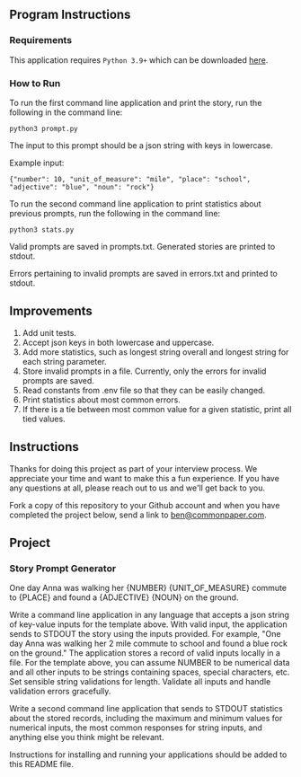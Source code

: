 ## Program Instructions

### Requirements

This application requires <code>Python 3.9+</code> which can be downloaded [here](https://www.python.org/downloads/).

### How to Run

To run the first command line application and print the story, run the following in the command line:

<code>python3 prompt.py</code>

The input to this prompt should be a json string with keys in lowercase.

Example input:

<code>{"number": 10, "unit_of_measure": "mile", "place": "school", "adjective": "blue", "noun": "rock"}</code>

To run the second command line application to print statistics about previous prompts, run the following in the command
line:

<code>python3 stats.py</code>

Valid prompts are saved in prompts.txt. Generated stories are printed to stdout.

Errors pertaining to invalid prompts are saved in errors.txt and printed to stdout.

## Improvements

1. Add unit tests. 
2. Accept json keys in both lowercase and uppercase.
3. Add more statistics, such as longest string overall and longest string for each string parameter.
4. Store invalid prompts in a file. Currently, only the errors for invalid prompts are saved.
5. Read constants from .env file so that they can be easily changed.
6. Print statistics about most common errors.
7. If there is a tie between most common value for a given statistic, print all tied values.

## Instructions

Thanks for doing this project as part of your interview process. We appreciate your time and want to make this a fun
experience. If you have any questions at all, please reach out to us and we'll get back to you.

Fork a copy of this repository to your Github account and when you have completed the project below, send a link to
ben@commonpaper.com.

## Project

### Story Prompt Generator

One day Anna was walking her {NUMBER} {UNIT_OF_MEASURE} commute to {PLACE} and found a {ADJECTIVE} {NOUN} on the ground.

Write a command line application in any language that accepts a json string of key-value inputs for the template above.
With valid input, the application sends to STDOUT the story using the inputs provided. For example, "One day Anna was
walking her 2 mile commute to school and found a blue rock on the ground." The application stores a record of valid
inputs locally in a file. For the template above, you can assume NUMBER to be numerical data and all other inputs to be
strings containing spaces, special characters, etc. Set sensible string validations for length. Validate all inputs and
handle validation errors gracefully.

Write a second command line application that sends to STDOUT statistics about the stored records, including the maximum
and minimum values for numerical inputs, the most common responses for string inputs, and anything else you think might
be relevant.

Instructions for installing and running your applications should be added to this README file.